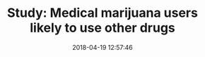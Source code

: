 ---
_external_link: https://www.upi.com/Health_News/2018/04/19/Study-Medical-marijuana-users-likely-to-use-other-drugs/9251524142818/?ur3=1
archived_url: https://web.archive.org/web/20210616182014/https://www.upi.com/Health_News/2018/04/19/Study-Medical-marijuana-users-likely-to-use-other-drugs/9251524142818/?ur3=1
article: A study found people who use medical marijuana have higher rates of medical
  and non-medical prescription drug use -- including pain relievers -- than non-users.
  Photo by Atomazul/Shutterstock April 19 (UPI) -- People who use medical marijuana
  have higher rates of medical and non-medical prescription drug use -- including
  pain relievers -- than others, according to a new study. Researchers at Stanford
  University and University College Cork in Ireland analyzed more than 57,000 responses
  to the 2015 National Survey on Drug Use and Health to determine if medical marijuana
  users also turn to opioids. Their findings were published this week in the American
  Society of Addiction Medicine's Journal of Addiction Medicine. Advertisement In
  the survey, participants were asked about medical and non-medical use of prescription
  drugs. About 1.4 percent of all respondents, 776 people, said they used medical
  marijuana. Survey participants who use medical marijuana were 60 percent more likely
  to report prescription drug use, for medical reasons or not, than those who did
  not use medical marijuana, researchers report. RELATED FDA staff backs epilepsy
  drug made from cannabis plant Medical marijuana users were also more than twice
  as likely to report non-medical use of prescription drugs, including pain relievers,
  stimulants and tranquilizers. "Non-medical use of pain relievers is of particular
  interest because of pain relievers' role in the opioid overdose epidemic," the researchers
  wrote. Previous studies have shown that states where medical marijuana is legal
  have lower rates of medical and non-medical prescription drug use and related harms
  -- including opioid overdose. Thirty states and the District of Columbia have laws
  legalizing some form of marijuana use, including eight states that have legalized
  it for recreational use. "These reports have led many to believe that use of medical
  marijuana is a protective factor against non-medical prescription drug use," Theodore
  L. Caputi, a researcher at University College, said in a press release. "However,
  individual-level inferences cannot be made using the ecological studies cited frequently
  in the debate over medical marijuana." Caputi said previous data has shown the relationship
  between medical marijuana use and use of non-medical prescription drugs, and should
  be used as a marker for high risk patients -- but adds that additional research
  is needed on whether cannabis is being used together with or in place of prescription
  drugs. Dr. Marcus A. Bachhuber and colleagues at Montefiore Medical Center/Albert
  Einstein College of Medicine in New York wrote in an accompanying article in the
  journal that the study doesn't show that medical cannabis causes increased use of
  prescription drugs. "Given that people who take medical cannabis and those who do
  not are likely to have different underlying morbidity, it is possible that medical
  cannabis use reduces prescription drug use yet prescription drug use remains relatively
  high in that group," they wrote in the article. They noted that chronic pain is
  the most common reason for medical marijuana use, and people in other studies who
  use medical marijuana consistently report substituting cannabis for other drugs.
  In 2017, the National Academies of Sciences, Engineering and Medicine issued a report
  concluding that pot can significantly reduce pain symptoms. "To fully understand
  the effect of medical cannabis on the use of other drugs, prospective longitudinal
  studies randomizing patients to cannabis versus other treatments are urgently needed,"
  they wrote.
date: '2018-04-19 12:57:46'
description: People who use medical marijuana have higher rates of medical and non-medical
  prescription drug use -- including pain relievers -- than others.
headline: 'Study: Medical marijuana users likely to use other drugs'
image:
  focal_point: Smart
original_url: https://www.upi.com/Health_News/2018/04/19/Study-Medical-marijuana-users-likely-to-use-other-drugs/9251524142818/?ur3=1
outline_html: '<figure><img alt="A study found people who use medical marijuana have
  higher rates of medical and non-medical prescription drug use -- including pain
  relievers -- than non-users. Photo by Atomazul/Shutterstock" src="https://cdnph.upi.com/svc/sv/upi_com/9251524142818/2018/1/ee3c2027a74183a0245583b0b9cee2bb/Study-Medical-marijuana-users-likely-to-use-other-drugs.jpg"></img></figure>

  <p>April 19 (UPI) -- People who use medical marijuana have higher rates of medical
  and non-medical prescription drug use -- including pain relievers -- than others,
  according to a new study.</p>

  <p>Researchers at Stanford University and University College Cork in Ireland analyzed
  more than 57,000 responses to the 2015 National Survey on Drug Use and Health to
  determine if medical marijuana users also turn to opioids. Their findings were <a
  href="https://journals.lww.com/journaladdictionmedicine/Abstract/publishahead/Medical_Marijuana_Users_are_More_Likely_to_Use.99476.aspx">published
  this week</a> in the American Society of Addiction Medicine''s Journal of Addiction
  Medicine.</p>

  <p>In the survey, participants were asked about medical and non-medical use of prescription
  drugs. About 1.4 percent of all respondents, 776 people, said they used medical
  marijuana.</p>

  <p>Survey participants who use medical marijuana were 60 percent more likely to
  report prescription drug use, for medical reasons or not, than those who did not
  use medical marijuana, researchers report.</p>

  <p>Medical marijuana users were also more than twice as likely to report non-medical
  use of prescription drugs, including pain relievers, stimulants and tranquilizers.</p>

  <p>&quot;Non-medical use of pain relievers is of particular interest because of
  pain relievers'' role in the opioid overdose epidemic,&quot; the researchers wrote.</p>

  <p>Previous studies <a href="https://www.upi.com/Health_News/2018/04/02/Medical-marijuana-could-help-curb-the-obioid-abuse-epidemic-studies-say/5761522702802/">have
  shown</a> that states where medical marijuana is legal have lower rates of medical
  and non-medical prescription drug use and related harms -- including opioid overdose.
  <a href="http://www.governing.com/gov-data/state-marijuana-laws-map-medical-recreational.html">Thirty
  states and the District of Columbia</a> have laws legalizing some form of marijuana
  use, including eight states that have legalized it for recreational use.</p>

  <p>&quot;These reports have led many to believe that use of medical marijuana is
  a protective factor against non-medical prescription drug use,&quot; Theodore L.
  Caputi, a researcher at University College, said in a <a href="http://home.lww.com/news.entry.html/2018/04/17/people_who_use_medic-fgJ6.html">press
  release</a>. &quot;However, individual-level inferences cannot be made using the
  ecological studies cited frequently in the debate over medical marijuana.&quot;</p>

  <p>Caputi said previous data has shown the relationship between medical marijuana
  use and use of non-medical prescription drugs, and should be used as a marker for
  high risk patients -- but adds that additional research is needed on whether cannabis
  is being used together with or in place of prescription drugs.</p>

  <p>Dr. Marcus A. Bachhuber and colleagues at Montefiore Medical Center/<a href="https://www.upi.com/topic/Albert_Einstein/">Albert
  Einstein</a> College of Medicine in New York wrote in an <a href="https://journals.lww.com/journaladdictionmedicine/Abstract/publishahead/Does_Medical_Cannabis_Use_Increase_or_Decrease_the.99475.aspx">accompanying
  article</a> in the journal that the study doesn''t show that medical cannabis causes
  increased use of prescription drugs.</p>

  <p>&quot;Given that people who take medical cannabis and those who do not are likely
  to have different underlying morbidity, it is possible that medical cannabis use
  reduces prescription drug use yet prescription drug use remains relatively high
  in that group,&quot; they wrote in the article.</p>

  <p>They noted that chronic pain is the most common reason for medical marijuana
  use, and people in other studies who use medical marijuana consistently report substituting
  cannabis for other drugs.</p>

  <p>In 2017, the <a href="http://www8.nationalacademies.org/onpinews/newsitem.aspx?recordid=24625&_ga=2.263162949.872845558.1524146681-1801543738.1524146681">National
  Academies of Sciences, Engineering and Medicine</a> issued a report concluding that
  pot can significantly reduce pain symptoms.</p>

  <p>&quot;To fully understand the effect of medical cannabis on the use of other
  drugs, prospective longitudinal studies randomizing patients to cannabis versus
  other treatments are urgently needed,&quot; they wrote.</p>'
outline_img: https://www.google.com/s2/favicons?domain=upi.com
publication: UPI
summary: A study found people who use medical marijuana have higher rates of medical
  and non-medical prescription drug use -- including pain relievers -- than non-users.
  Photo by Atomazul/ShutterstockApril 19 (UPI) -- People who use medical marijuana
  have higher rates of medical and non-medical prescription drug use -- including
  pain relievers...
title: 'Study: Medical marijuana users likely to use other drugs'

---